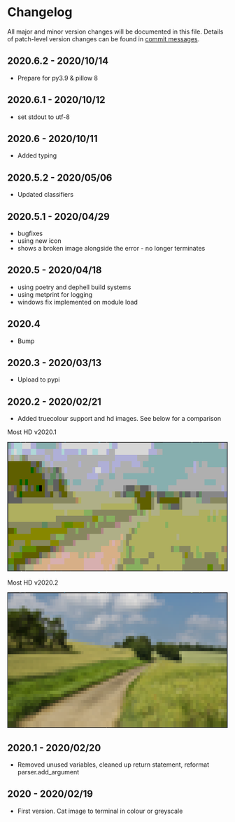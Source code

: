 # Changelog
All major and minor version changes will be documented in this file. Details of
patch-level version changes can be found in [commit messages](../../commits/master).


## 2020.6.2 - 2020/10/14
- Prepare for py3.9 & pillow 8


## 2020.6.1 - 2020/10/12
- set stdout to utf-8

## 2020.6 - 2020/10/11
- Added typing

## 2020.5.2 - 2020/05/06
- Updated classifiers

## 2020.5.1 - 2020/04/29
- bugfixes
- using new icon
- shows a broken image alongside the error - no longer terminates

## 2020.5 - 2020/04/18
- using poetry and dephell build systems
- using metprint for logging
- windows fix implemented on module load

## 2020.4
- Bump

## 2020.3 - 2020/03/13
- Upload to pypi

## 2020.2 - 2020/02/21
- Added truecolour support and hd images. See below for a comparison

<div>
<p>Most HD v2020.1</p>
<img src="readme-assets/screenshots/desktop/example-2.png" alt="Screenshot 3" width="600">
<p>Most HD v2020.2</p>
<img src="readme-assets/screenshots/desktop/example-6.png" alt="Screenshot 7" width="600">
</div>

## 2020.1 - 2020/02/20
- Removed unused variables, cleaned up return statement, reformat
parser.add_argument

## 2020 - 2020/02/19
- First version. Cat image to terminal in colour or greyscale
